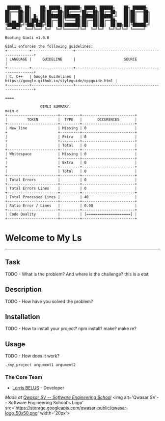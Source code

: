 ```



 ██████╗ ██╗    ██╗ █████╗ ███████╗ █████╗ ██████╗    ██╗ ██████╗ 
██╔═══██╗██║    ██║██╔══██╗██╔════╝██╔══██╗██╔══██╗   ██║██╔═══██╗
██║   ██║██║ █╗ ██║███████║███████╗███████║██████╔╝   ██║██║   ██║
██║▄▄ ██║██║███╗██║██╔══██║╚════██║██╔══██║██╔══██╗   ██║██║   ██║
╚██████╔╝╚███╔███╔╝██║  ██║███████║██║  ██║██║  ██║██╗██║╚██████╔╝
╚══▀▀═╝  ╚══╝╚══╝ ╚═╝  ╚═╝╚══════╝╚═╝  ╚═╝╚═╝  ╚═╝╚═╝╚═╝ ╚═════╝ 
                                                                                                                                                                                                                                                                 
Booting Gimli v1.0.0

Gimli enforces the following guidelines:
+----------+-------------------+---------------------------------------------------+
| LANGUAGE |     GUIDELINE     |                      SOURCE                       |
+----------+-------------------+---------------------------------------------------+
| C, C++   | Google Guidelines | https://google.github.io/styleguide/cppguide.html |
+----------+-------------------+---------------------------------------------------+

====

                GIMLI SUMMARY:
main.c
+-----------------------+---------+------------------------+
|         TOKEN         |  TYPE   |       OCCURENCES       |
+-----------------------+---------+------------------------+
| New_line              | Missing | 0                      |
+                       +---------+------------------------+
|                       | Extra   | 0                      |
+                       +---------+------------------------+
|                       | Total   | 0                      |
+-----------------------+---------+------------------------+
| Whitespace            | Missing | 0                      |
+                       +---------+------------------------+
|                       | Extra   | 0                      |
+                       +---------+------------------------+
|                       | Total   | 0                      |
+-----------------------+---------+------------------------+
| Total Errors          |         | 0                      |
+-----------------------+---------+------------------------+
| Total Errors Lines    |         | 0                      |
+-----------------------+---------+------------------------+
| Total Processed Lines |         | 40                     |
+-----------------------+---------+------------------------+
| Ratio Error / Lines   |         | 0.00                   |
+-----------------------+---------+------------------------+
| Code Quality          |         | [====================] |
+-----------------------+---------+------------------------+

```



# Welcome to My Ls
***

## Task
TODO - What is the problem? And where is the challenge?
this is a etst
## Description
TODO - How have you solved the problem?

## Installation
TODO - How to install your project? npm install? make? make re?

## Usage
TODO - How does it work?
```
./my_project argument1 argument2
```

### The Core Team
* [Lorris BELUS](//github.com/Lbelus) - Developer


<span><i>Made at <a href='https://qwasar.io'>Qwasar SV -- Software Engineering School</a></i></span>
<span><img alt='Qwasar SV -- Software Engineering School's Logo' src='https://storage.googleapis.com/qwasar-public/qwasar-logo_50x50.png' width='20px'></span>
